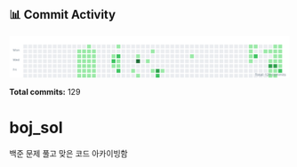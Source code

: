 <!-- HEATMAP:START -->
## 📊 Commit Activity

![Commit Heatmap](./heatmap.svg)

**Total commits:** 129
<!-- HEATMAP:END -->

# boj_sol
백준 문제 풀고 맞은 코드 아카이빙함
